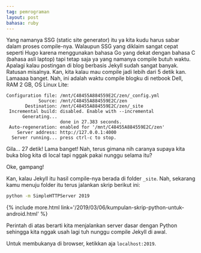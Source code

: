 ```yaml
---
tag: pemrograman
layout: post
bahasa: ruby
---
```


Yang namanya SSG (static site generator) itu ya kita kudu harus sabar dalam proses compile-nya. Walaupun SSG yang diklaim sangat cepat seperti Hugo karena menggunakan bahasa Go yang dekat dengan bahasa C (bahasa asli laptop) tapi tetap saja ya yang namanya compile butuh waktu. Apalagi kalau postingan di blog berbasis Jekyll sudah sangat banyak. Ratusan misalnya. Kan, kita kalau mau compile jadi lebih dari 5 detik kan. Lamaaaa banget. Nah, ini adalah waktu compile blogku di netbook Dell, RAM 2 GB, OS Linux Lite:

```plaintext
Configuration file: /mnt/C48455A884559E2C/zen/_config.yml
            Source: /mnt/C48455A884559E2C/zen
       Destination: /mnt/C48455A884559E2C/zen/_site
 Incremental build: disabled. Enable with --incremental
      Generating... 
                    done in 27.383 seconds.
 Auto-regeneration: enabled for '/mnt/C48455A884559E2C/zen'
    Server address: http://127.0.0.1:4000
  Server running... press ctrl-c to stop.
```

Gila... 27 detik! Lama banget! Nah, terus gimana nih caranya supaya kita buka blog kita di local tapi nggak pakai nunggu selama itu?

Oke, gampang!

Kan, kalau Jekyll itu hasil compile-nya berada di folder `_site`. Nah, sekarang kamu menuju folder itu terus jalankan skrip berikut ini:

```bash
python -m SimpleHTTPServer 2019
```

{% include more.html link='/2019/03/06/kumpulan-skrip-python-untuk-android.html' %}

Perintah di atas berarti kita menjalankan server dasar dengan Python sehingga kita nggak usah lagi tuh nunggu compile Jekyll di awal.

Untuk membukanya di browser, ketikkan aja `localhost:2019`.